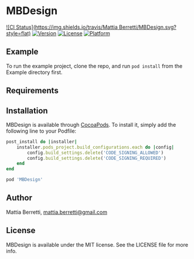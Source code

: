 # MBDesign

[![CI Status](https://img.shields.io/travis/Mattia Berretti/MBDesign.svg?style=flat)](https://travis-ci.org/mattiaberretti/MBDesign)
[![Version](https://img.shields.io/cocoapods/v/MBDesign.svg?style=flat)](https://cocoapods.org/pods/MBDesign)
[![License](https://img.shields.io/cocoapods/l/MBDesign.svg?style=flat)](https://cocoapods.org/pods/MBDesign)
[![Platform](https://img.shields.io/cocoapods/p/MBDesign.svg?style=flat)](https://cocoapods.org/pods/MBDesign)

## Example

To run the example project, clone the repo, and run `pod install` from the Example directory first.

## Requirements

## Installation

MBDesign is available through [CocoaPods](https://cocoapods.org). To install
it, simply add the following line to your Podfile:

```ruby
post_install do |installer|
    installer.pods_project.build_configurations.each do |config|
        config.build_settings.delete('CODE_SIGNING_ALLOWED')
        config.build_settings.delete('CODE_SIGNING_REQUIRED')
    end
end

pod 'MBDesign'
```

## Author

Mattia Berretti, mattia.berretti@gmail.com

## License

MBDesign is available under the MIT license. See the LICENSE file for more info.
